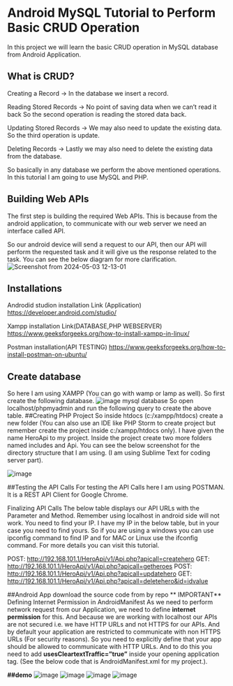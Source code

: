 # Android MySQL Tutorial to Perform Basic CRUD Operation

In this project we will learn the basic CRUD operation in MySQL database from Android Application. 

## What is CRUD?
Creating a Record -> In the database we insert a record.

Reading Stored Records -> No point of saving data when we can’t read it back  So the second operation is reading the stored data back.

Updating Stored Records -> We may also need to update the existing data. So the third operation is update.

Deleting Records -> Lastly we may also need to delete the existing data from the database.

So basically in any database we perform the above mentioned operations. In this tutorial I am going to use MySQL and PHP.
## Building Web APIs
The first step is building the required Web APIs. This is because from the android application, to communicate with our web server we need an interface called API.

So our android device will send a request to our API,  then our API will perform the requested task and it will give us the response related to the task. You can see the below diagram for more clarification.
![Screenshot from 2024-05-03 12-13-01](https://github.com/durgapraveena/XAMPP-MYSQL-ANDROID-APP/assets/88362905/3fa8a0a8-429f-4a4d-bbc8-48a53ad8bc6c)
## Installations
 Androdid studion installation Link (Application)
 https://developer.android.com/studio/
 
 Xampp installation Link(DATABASE,PHP WEBSERVER)
 https://www.geeksforgeeks.org/how-to-install-xampp-in-linux/
 
 Postman installation(API TESTING)
 https://www.geeksforgeeks.org/how-to-install-postman-on-ubuntu/
 ## Create database 
 So here I am using XAMPP (You can go with wamp or lamp as well). So first create the following database.
![image](https://github.com/durgapraveena/XAMPP-MYSQL-ANDROID-APP/assets/88362905/049fe1e5-efe3-48f7-984b-31db3496e3ab)
mysql database
So open localhost/phpmyadmin and run the following query to create the above table.
##Creating PHP Project
So inside htdocs (c:/xampp/htdocs) create a new folder (You can also use an IDE like PHP Storm to create project but remember create the project inside c:/xampp/htdocs only). 
I have given the name HeroApi to my project. 
Inside the project create two more folders named includes and Api. You can see the below screenshot for the directory structure that I am using. (I am using Sublime Text for coding server part).

 ![image](https://github.com/durgapraveena/XAMPP-MYSQL-ANDROID-APP/assets/88362905/6bd50f99-a62b-4ddc-a20f-5941113fc88d)

 ##Testing the API Calls
For testing the API Calls here I am using POSTMAN. It is a REST API Client for Google Chrome.

 Finalizing API Calls
The below table displays our API URLs with the Parameter and Method. Remember using localhost in android side will not work. You need to find your IP. I have my IP in the below table, but in your case you need to find yours. So if you are using a windows you can use ipconfig command to find IP and for MAC or Linux use the ifconfig command. For more details you can visit this tutorial.
 

POST: http://192.168.101.1/HeroApi/v1/Api.php?apicall=createhero
GET: http://192.168.101.1/HeroApi/v1/Api.php?apicall=getheroes
POST: http://192.168.101.1/HeroApi/v1/Api.php?apicall=updatehero
GET: http://192.168.101.1/HeroApi/v1/Api.php?apicall=deletehero&id=idvalue

##Android App 
download the source code from by repo
** IMPORTANT**
Defining Internet Permission in AndroidManifest
As we need to perform network request from our Application, we need to define **internet permission** for this. And because we are working with localhost our APIs are not secured i.e. we have HTTP URLs and not HTTPS for our APIs.
And by default your application are restricted to communicate with non HTTPS URLs (For security reasons). So you need to explicitly define that your app should be allowed to communicate with HTTP URLs. And to do this you need to add **usesCleartextTraffic=”true”** inside your opening application tag. (See the below code that is AndroidManifest.xml for my project.).

**##demo**
![image](https://github.com/durgapraveena/XAMPP-MYSQL-ANDROID-APP/assets/88362905/25dfc870-d8b2-400f-a670-8cfe00f139f7)
![image](https://github.com/durgapraveena/XAMPP-MYSQL-ANDROID-APP/assets/88362905/13f49782-47e4-4c9c-adc5-e86b73a727d7)
![image](https://github.com/durgapraveena/XAMPP-MYSQL-ANDROID-APP/assets/88362905/dce7ff52-73b8-4148-8744-4605a8619d51)
![image](https://github.com/durgapraveena/XAMPP-MYSQL-ANDROID-APP/assets/88362905/9d5aafa6-d882-4c94-8402-71dc153775ae)



